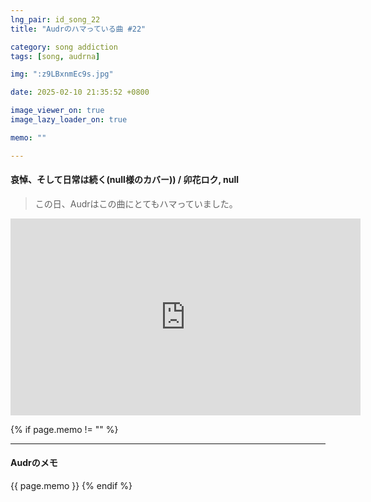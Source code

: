 ```yaml
---
lng_pair: id_song_22
title: "Audrのハマっている曲 #22"

category: song addiction
tags: [song, audrna]

img: ":z9LBxnmEc9s.jpg"

date: 2025-02-10 21:35:52 +0800

image_viewer_on: true
image_lazy_loader_on: true

memo: ""

---
```


<!-- outline-start -->
#### 哀悼、そして日常は続く(null様のカバー)) / 卯花ロク, null
<!-- outline-end -->

> この日、Audrはこの曲にとてもハマっていました。

<iframe
  width="560"
  height="315"
  src="https://www.youtube.com/embed/z9LBxnmEc9s"
  title="YouTube video player"
  frameborder="0"
  allow="accelerometer; clipboard-write; encrypted-media; gyroscope; picture-in-picture; web-share"
  referrerpolicy="strict-origin-when-cross-origin"
  allowfullscreen
  data-align="center"
></iframe>

{% if page.memo != "" %}
<hr>

#### Audrのメモ

{{ page.memo }}
{% endif %}

